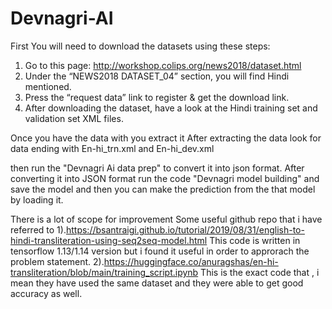 # Devnagri-AI

First You will need to download the datasets using these steps:
1. Go to this page: http://workshop.colips.org/news2018/dataset.html
2. Under the “NEWS2018 DATASET_04” section, you will find Hindi mentioned.
3. Press the “request data” link to register &amp; get the download link.
4. After downloading the dataset, have a look at the Hindi training set and validation set
XML files.

Once you have the data with you extract it 
After extracting the data look for data ending with En-hi_trn.xml and En-hi_dev.xml

then run the "Devnagri Ai data prep" to convert it into json format.
After converting it into JSON format run the code "Devnagri model building" and save the model and then you can make the prediction from the that model by loading it.

There is a lot of scope for improvement
Some useful github repo that i have referred to 
1).https://bsantraigi.github.io/tutorial/2019/08/31/english-to-hindi-transliteration-using-seq2seq-model.html
This code is written in tensorflow 1.13/1.14 version but i found it useful in order to approrach the problem statement.
2).https://huggingface.co/anuragshas/en-hi-transliteration/blob/main/training_script.ipynb
This is the exact code that , i mean they have used the same dataset and they were able to get good accuracy as well.
